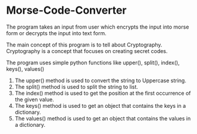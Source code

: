# Morse-Code-Converter
The program takes an input from user which encrypts the input into morse form or decrypts the input into text form.

The main concept of this program is to tell about Cryptography. Cryptography is a concept that focuses on creating secret codes.

The program uses simple python functions like upper(), split(), index(), keys(), values()
1) The upper() method is used to convert the string to Uppercase string.
2) The split() method is used to split the string to list.
3) The index() method is used to get the position at the first occurrence of the given value.
4) The keys() method is used to get an object that contains the keys in a dictionary.
5) The values() method is used to get an object that contains the values in a dictionary.
